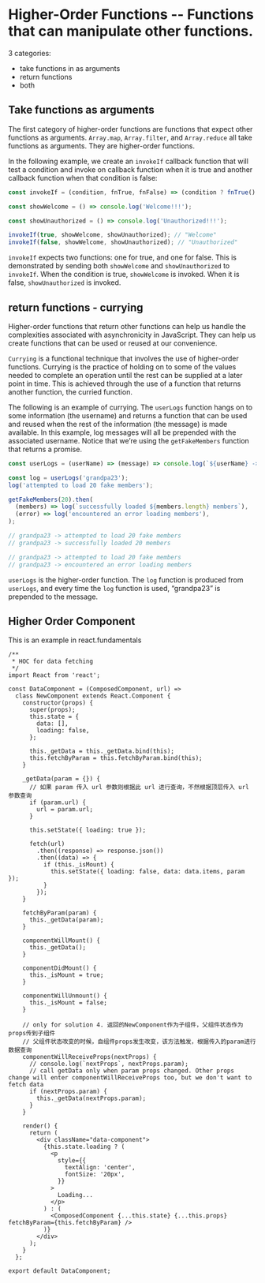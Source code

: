# Higher-Order Functions -- Functions that can manipulate other functions.

3 categories:

- take functions in as arguments
- return functions
- both

## Take functions as arguments

The first category of higher-order functions are functions that expect other functions as arguments. `Array.map`, `Array.filter`, and `Array.reduce` all take functions as arguments. They are higher-order functions.

In the following example, we create an `invokeIf` callback function that will test a condition and invoke on callback function when it is true and another callback function when that condition is false:

```javascript
const invokeIf = (condition, fnTrue, fnFalse) => (condition ? fnTrue() : fnFalse());

const showWelcome = () => console.log('Welcome!!!');

const showUnauthorized = () => console.log('Unauthorized!!!');

invokeIf(true, showWelcome, showUnauthorized); // "Welcome"
invokeIf(false, showWelcome, showUnauthorized); // "Unauthorized"
```

`invokeIf` expects two functions: one for true, and one for false. This is demonstrated by sending both `showWelcome` and `showUnauthorized` to `invokeIf`. When the condition is true, `showWelcome` is invoked. When it is false, `showUnauthorized` is invoked.

## return functions - currying

Higher-order functions that return other functions can help us handle the complexities associated with asynchronicity in JavaScript. They can help us create functions that can be used or reused at our convenience.

`Currying` is a functional technique that involves the use of higher-order functions. Currying is the practice of holding on to some of the values needed to complete an operation until the rest can be supplied at a later point in time. This is achieved through the use of a function that returns another function, the curried function.

The following is an example of currying. The `userLogs` function hangs on to some information (the username) and returns a function that can be used and reused when the rest of the information (the message) is made available. In this example, log messages will all be prepended with the associated username. Notice that we’re using the `getFakeMembers` function that returns a promise.

```javascript
const userLogs = (userName) => (message) => console.log(`${userName} -> ${message}`);

const log = userLogs('grandpa23');
log('attempted to load 20 fake members');

getFakeMembers(20).then(
  (members) => log(`successfully loaded ${members.length} members`),
  (error) => log('encountered an error loading members'),
);

// grandpa23 -> attempted to load 20 fake members
// grandpa23 -> successfully loaded 20 members

// grandpa23 -> attempted to load 20 fake members
// grandpa23 -> encountered an error loading members
```

`userLogs` is the higher-order function. The `log` function is produced from `userLogs`, and every time the `log` function is used, “grandpa23” is prepended to the message.

## Higher Order Component

This is an example in react.fundamentals

```javascriptx
/**
 * HOC for data fetching
 */
import React from 'react';

const DataComponent = (ComposedComponent, url) =>
  class NewComponent extends React.Component {
    constructor(props) {
      super(props);
      this.state = {
        data: [],
        loading: false,
      };

      this._getData = this._getData.bind(this);
      this.fetchByParam = this.fetchByParam.bind(this);
    }

    _getData(param = {}) {
      // 如果 param 传入 url 参数则根据此 url 进行查询，不然根据顶层传入 url 参数查询
      if (param.url) {
        url = param.url;
      }

      this.setState({ loading: true });

      fetch(url)
        .then((response) => response.json())
        .then((data) => {
          if (this._isMount) {
            this.setState({ loading: false, data: data.items, param });
          }
        });
    }

    fetchByParam(param) {
      this._getData(param);
    }

    componentWillMount() {
      this._getData();
    }

    componentDidMount() {
      this._isMount = true;
    }

    componentWillUnmount() {
      this._isMount = false;
    }

    // only for solution 4. 返回的NewComponent作为子组件，父组件状态作为props传到子组件
    // 父组件状态改变的时候，自组件props发生改变，该方法触发，根据传入的param进行数据查询
    componentWillReceiveProps(nextProps) {
      // console.log(`nextProps`, nextProps.param);
      // call getData only when param props changed. Other props change will enter componentWillReceiveProps too, but we don't want to fetch data
      if (nextProps.param) {
        this._getData(nextProps.param);
      }
    }

    render() {
      return (
        <div className="data-component">
          {this.state.loading ? (
            <p
              style={{
                textAlign: 'center',
                fontSize: '20px',
              }}
            >
              Loading...
            </p>
          ) : (
            <ComposedComponent {...this.state} {...this.props} fetchByParam={this.fetchByParam} />
          )}
        </div>
      );
    }
  };

export default DataComponent;
```
